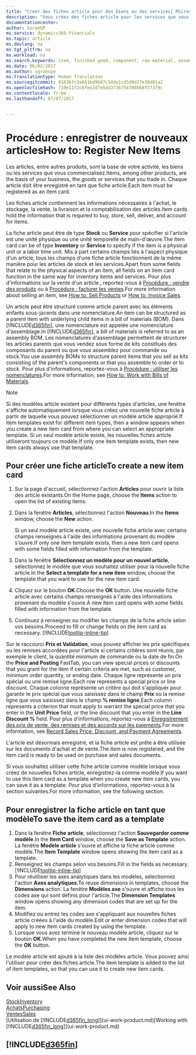 ```yaml
---
title: "Créer des fiches article pour des biens ou des services| Microsoft Docs"
description: "Vous créez des fiches article pour les services que vous vendez en heures et pour les marchandises physiques, comme les éléments d'assemblage, les produits finis, les composants, ou les matières premières que vous vendez de votre stock."
documentationcenter: 
author: SorenGP
ms.service: dynamics365-financials
ms.topic: article
ms.devlang: na
ms.tgt_pltfrm: na
ms.workload: na
ms.search.keywords: item, finished good, component, raw material, assembly item
ms.date: 06/02/2017
ms.author: sgroespe
ms.translationtype: Human Translation
ms.sourcegitcommit: 81636fc2e661bd9b07c54da1cd5d0d27e30d01a2
ms.openlocfilehash: 719e11f2c8fee3d7e5dd3736754700b68f57379c
ms.contentlocale: fr-be
ms.lasthandoff: 07/07/2017


---
```

# <a name="how-to-register-new-items"></a><span data-ttu-id="5b28a-103">Procédure : enregistrer de nouveaux articles</span><span class="sxs-lookup"><span data-stu-id="5b28a-103">How to: Register New Items</span></span>
<span data-ttu-id="5b28a-104">Les articles, entre autres produits, sont la base de votre activité, les biens ou les services que vous commercialisez.</span><span class="sxs-lookup"><span data-stu-id="5b28a-104">Items, among other products, are the basis of your business, the goods or services that you trade in.</span></span> <span data-ttu-id="5b28a-105">Chaque article doit être enregistré en tant que fiche article.</span><span class="sxs-lookup"><span data-stu-id="5b28a-105">Each item must be registered as an item card.</span></span>

<span data-ttu-id="5b28a-106">Les fiches article contiennent les informations nécessaires à l'achat, le stockage, la vente, la livraison et la comptabilisation des articles.</span><span class="sxs-lookup"><span data-stu-id="5b28a-106">Item cards hold the information that is required to buy, store, sell, deliver, and account for items.</span></span>

<span data-ttu-id="5b28a-107">La fiche article peut être de type **Stock** ou **Service** pour spécifier si l'article est une unité physique ou une unité temporelle de main-d'œuvre.</span><span class="sxs-lookup"><span data-stu-id="5b28a-107">The item card can be of type **Inventory** or **Service** to specify if the item is a physical unit or a labor time unit.</span></span> <span data-ttu-id="5b28a-108">Mis à part certains champs liés à l'aspect physique d'un article, tous les champs d'une fiche article fonctionnent de la même manière pour les articles de stock et les services.</span><span class="sxs-lookup"><span data-stu-id="5b28a-108">Apart from some fields that relate to the physical aspects of an item, all fields on an item card function in the same way for inventory items and services.</span></span> <span data-ttu-id="5b28a-109">Pour plus d'informations sur la vente d'un article , reportez-vous à [Procédure : vendre des produits](sales-how-sell-products.md) ou à [Procédure : facturer les ventes](sales-how-invoice-sales.md).</span><span class="sxs-lookup"><span data-stu-id="5b28a-109">For more information about selling an item, see [How to: Sell Products](sales-how-sell-products.md) or [How to: Invoice Sales](sales-how-invoice-sales.md).</span></span>

<span data-ttu-id="5b28a-110">Un article peut être structuré comme article parent avec les éléments enfants sous-jacents dans une nomenclature.</span><span class="sxs-lookup"><span data-stu-id="5b28a-110">An item can be structured as a parent item with underlying child items in a bill of materials (BOM).</span></span> <span data-ttu-id="5b28a-111">Dans [!INCLUDE[d365fin](includes/d365fin_md.md)], une nomenclature est appelée une nomenclature d'assemblage.</span><span class="sxs-lookup"><span data-stu-id="5b28a-111">In [!INCLUDE[d365fin](includes/d365fin_md.md)], a bill of materials is referred to as an assembly BOM.</span></span> <span data-ttu-id="5b28a-112">Les nomenclatures d'assemblage permettent de structurer les articles parents que vous vendez sous forme de kits constitués des composants du parent ou que vous assemblez pour commande ou stock.</span><span class="sxs-lookup"><span data-stu-id="5b28a-112">You use assembly BOMs to structure parent items that you sell as kits consisting of the parent's components or that you assemble to order or to stock.</span></span> <span data-ttu-id="5b28a-113">Pour plus d'informations, reportez-vous à [Procédure : utiliser les nomenclatures](inventory-how-work-BOMs.md).</span><span class="sxs-lookup"><span data-stu-id="5b28a-113">For more information, see [How to: Work with Bills of Materials](inventory-how-work-BOMs.md).</span></span>

> [!NOTE]  
>   <span data-ttu-id="5b28a-114">Si des modèles article existent pour différents types d'articles, une fenêtre s'affiche automatiquement lorsque vous créez une nouvelle fiche article à partir de laquelle vous pouvez sélectionner un modèle article approprié.</span><span class="sxs-lookup"><span data-stu-id="5b28a-114">If item templates exist for different item types, then a window appears when you create a new item card from where you can select an appropriate template.</span></span> <span data-ttu-id="5b28a-115">Si un seul modèle article existe, les nouvelles fiches article utiliseront toujours ce modèle.</span><span class="sxs-lookup"><span data-stu-id="5b28a-115">If only one item template exists, then new item cards always use that template.</span></span>

## <a name="to-create-a-new-item-card"></a><span data-ttu-id="5b28a-116">Pour créer une fiche article</span><span class="sxs-lookup"><span data-stu-id="5b28a-116">To create a new item card</span></span>
1. <span data-ttu-id="5b28a-117">Sur la page d'accueil, sélectionnez l'action **Articles** pour ouvrir la liste des article existants.</span><span class="sxs-lookup"><span data-stu-id="5b28a-117">On the Home page, choose the **Items** action to open the list of existing items.</span></span>  
2. <span data-ttu-id="5b28a-118">Dans la fenêtre **Articles**, sélectionnez l'action **Nouveau**.</span><span class="sxs-lookup"><span data-stu-id="5b28a-118">In the **Items** window, choose the **New** action.</span></span>

    <span data-ttu-id="5b28a-119">Si un seul modèle article existe, une nouvelle fiche article avec certains champs renseignés à l'aide des informations provenant du modèle s'ouvre.</span><span class="sxs-lookup"><span data-stu-id="5b28a-119">If only one item template exists, then a new item card opens with some fields filled with information from the template.</span></span>
3. <span data-ttu-id="5b28a-120">Dans la fenêtre **Sélectionnez un modèle pour un nouvel article**, sélectionnez le modèle que vous souhaitez utiliser pour la nouvelle fiche article.</span><span class="sxs-lookup"><span data-stu-id="5b28a-120">In the **Select a template for a new item** window, choose the template that you want to use for the new item card.</span></span>
4. <span data-ttu-id="5b28a-121">Cliquez sur le bouton **OK**.</span><span class="sxs-lookup"><span data-stu-id="5b28a-121">Choose the **OK** button.</span></span> <span data-ttu-id="5b28a-122">Une nouvelle fiche article avec certains champs renseignés à l'aide des informations provenant du modèle s'ouvre.</span><span class="sxs-lookup"><span data-stu-id="5b28a-122">A new item card opens with some fields filled with information from the template.</span></span>
5. <span data-ttu-id="5b28a-123">Continuez à renseigner ou modifier les champs de la fiche article selon vos besoins.</span><span class="sxs-lookup"><span data-stu-id="5b28a-123">Proceed to fill or change fields on the item card as necessary.</span></span> [!INCLUDE[tooltip-inline-tip](includes/tooltip-inline-tip_md.md)]

<span data-ttu-id="5b28a-124">Sur le raccourci **Prix et Validation**, vous pouvez afficher les prix spécifiques ou les remises accordées pour l'article si certains critères sont réunis, par exemple le client, la quantité minimum de commande ou la date de fin.</span><span class="sxs-lookup"><span data-stu-id="5b28a-124">On the **Price and Posting** FastTab, you can view special prices or discounts that you grant for the item if certain criteria are met, such as customer, minimum order quantity, or ending date.</span></span> <span data-ttu-id="5b28a-125">Chaque ligne représente un prix spécial ou une remise ligne.</span><span class="sxs-lookup"><span data-stu-id="5b28a-125">Each row represents a special price or line discount.</span></span> <span data-ttu-id="5b28a-126">Chaque colonne représente un critère qui doit s'appliquer pour garantir le prix spécial que vous saisissez dans le champ **Prix** ou la remise ligne que vous saisissez dans le champ **% remise ligne**.</span><span class="sxs-lookup"><span data-stu-id="5b28a-126">Each column represents a criterion that must apply to warrant the special price that you enter in the **Unit Price** field, or the line discount that you enter in the **Line Discount %** field.</span></span> <span data-ttu-id="5b28a-127">Pour plus d'informations, reportez-vous à [Enregistrement des prix de vente, des remises et des accords sur les paiements](sales-how-record-sales-price-discount-payment-agreements.md).</span><span class="sxs-lookup"><span data-stu-id="5b28a-127">For more information, see [Record Sales Price, Discount, and Payment Agreements](sales-how-record-sales-price-discount-payment-agreements.md).</span></span>

<span data-ttu-id="5b28a-128">L'article est désormais enregistré, et la fiche article est prête à être utilisée sur les documents d'achat et de vente.</span><span class="sxs-lookup"><span data-stu-id="5b28a-128">The item is now registered, and the item card is ready to be used on purchase and sales documents.</span></span>

<span data-ttu-id="5b28a-129">Si vous souhaitez utiliser cette fiche article comme modèle lorsque vous créez de nouvelles fiches article, enregistrez-la comme modèle.</span><span class="sxs-lookup"><span data-stu-id="5b28a-129">If you want to use this item card as a template when you create new item cards, you can save it as a template.</span></span> <span data-ttu-id="5b28a-130">Pour plus d'informations, reportez-vous à la section suivantes.</span><span class="sxs-lookup"><span data-stu-id="5b28a-130">For more information, see the following section.</span></span>

## <a name="to-save-the-item-card-as-a-template"></a><span data-ttu-id="5b28a-131">Pour enregistrer la fiche article en tant que modèle</span><span class="sxs-lookup"><span data-stu-id="5b28a-131">To save the item card as a template</span></span>
1. <span data-ttu-id="5b28a-132">Dans la fenêtre **Fiche article**, sélectionnez l'action **Sauvegarder comme modèle**.</span><span class="sxs-lookup"><span data-stu-id="5b28a-132">In the **Item Card** window, choose the **Save as Template** action.</span></span> <span data-ttu-id="5b28a-133">La fenêtre **Modèle article** s'ouvre et affiche la fiche article comme modèle.</span><span class="sxs-lookup"><span data-stu-id="5b28a-133">The **Item Template** window opens showing the item card as a template.</span></span>
2. <span data-ttu-id="5b28a-134">Renseignez les champs selon vos besoins.</span><span class="sxs-lookup"><span data-stu-id="5b28a-134">Fill in the fields as necessary.</span></span> [!INCLUDE[tooltip-inline-tip](includes/tooltip-inline-tip_md.md)]
3. <span data-ttu-id="5b28a-135">Pour réutiliser les axes analytiques dans les modèles, sélectionnez l'action **Axes analytiques**.</span><span class="sxs-lookup"><span data-stu-id="5b28a-135">To reuse dimensions in templates, choose the **Dimensions** action.</span></span> <span data-ttu-id="5b28a-136">La fenêtre **Modèles axe** s'ouvre et affiche tous les codes axe qui sont définis pour l'article.</span><span class="sxs-lookup"><span data-stu-id="5b28a-136">The **Dimension Templates** window opens showing any dimension codes that are set up for the item.</span></span>
4. <span data-ttu-id="5b28a-137">Modifiez ou entrez les codes axe s'appliquant aux nouvelles fiches article créées à l'aide du modèle.</span><span class="sxs-lookup"><span data-stu-id="5b28a-137">Edit or enter dimension codes that will apply to new item cards created by using the template.</span></span>
5. <span data-ttu-id="5b28a-138">Lorsque vous avez terminé le nouveau modèle article, cliquez sur le bouton **OK**.</span><span class="sxs-lookup"><span data-stu-id="5b28a-138">When you have completed the new item template, choose the **OK** button.</span></span>

<span data-ttu-id="5b28a-139">Le modèle article est ajouté à la liste des modèles article. Vous pouvez ainsi l'utiliser pour créer des fiches article.</span><span class="sxs-lookup"><span data-stu-id="5b28a-139">The item template is added to the list of item templates, so that you can use it to create new item cards.</span></span>

## <a name="see-also"></a><span data-ttu-id="5b28a-140">Voir aussi</span><span class="sxs-lookup"><span data-stu-id="5b28a-140">See Also</span></span>
  [<span data-ttu-id="5b28a-141">Stock</span><span class="sxs-lookup"><span data-stu-id="5b28a-141">Inventory</span></span>](inventory-manage-inventory.md)  
  [<span data-ttu-id="5b28a-142">Achats</span><span class="sxs-lookup"><span data-stu-id="5b28a-142">Purchasing</span></span>](purchasing-manage-purchasing.md)  
  [<span data-ttu-id="5b28a-143">Ventes</span><span class="sxs-lookup"><span data-stu-id="5b28a-143">Sales</span></span>](sales-manage-sales.md)  
  <span data-ttu-id="5b28a-144">[Utilisation de [!INCLUDE[d365fin_long](includes/d365fin_long_md.md)]](ui-work-product.md)</span><span class="sxs-lookup"><span data-stu-id="5b28a-144">[Working with [!INCLUDE[d365fin_long](includes/d365fin_long_md.md)]](ui-work-product.md)</span></span>

## [!INCLUDE[d365fin](includes/free_trial_md.md)]
